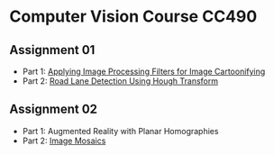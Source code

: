 # Computer Vision Course CC490

## Assignment 01

- Part 1: [Applying Image Processing Filters for Image Cartoonifying](Assignment01/cartoonifying.ipynb)
- Part 2: [Road Lane Detection Using Hough Transform](Assignment01/lane_detection.ipynb)

## Assignment 02

- Part 1: Augmented Reality with Planar Homographies
- Part 2: [Image Mosaics](Assignment02/image-stitcher.ipynb)